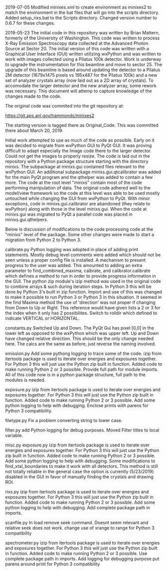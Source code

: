 2019-07-05
Modified minixes.xml to create environment as minixes2 to match the 
environment in the bat files that will go into the scripts directory.
Added setup_rixs.bat to the Scripts directory.
Changed version number to 0.6.7 for these changes.



2019-05-23
The initial code in this repository was written by Brian Mattern, formerly
of the University of Washington.  This code was written to process X-Ray 
Emission Spectroscopy data collected at the Advanced Photon Source at 
Sector 20.  The initial version of this code was written with a Graphical
User Interface (GUI) written utilizing wxPython and was written to work
with images collected using a Pilatus 100k detector.
Work is underway to upgrade the instrumentation for this beamline and move
to sector 25.  The upgrade of this beamline is based around updating the 
detector to a Pilatus 2M detector (1679x1475 pixels vs 195x487 for the
Pilatus 100k) and a new set of analyzer crystals array (now laid out as a 
2D array of crystals).
To accomodate the larger detector and the new analyzer array, some rework 
was necessary.  This document will attemp to capture knowledge of the 
changes made to the code.

The original code was commited into the git repository at:

https://git.aps.anl.gov/hammonds/minixes2

The starting version is tagged there as Original_Code.  This was committed 
there about March 20, 2019.  

Initial work attempted to use as much of the code as possible.  Early on 
it was decided to migrate from wxPython GUI to PyQt GUI.  It was proving 
difficult to adapt especially the Image code there to the larger detector.
Could not get the images to properly resize.  The code is laid out in the 
repository with a Python package structure starting with the directory 
minixs.  The subpackage at minixs.gui contained files relevant to the 
wxPython GUI.  An additional subpackage minixs.gui.qtcalibrator was added 
for the main PyQt program and the qthelper was added to contain a few more.
The code at the root level "minixs" contain most of the code performing
manipulation of data.  The original code adhered well to the model/view 
framework so the code at this level was able to be used mostly untouched 
while changing the GUI from wxPython to PyQt.  With minor exceptions, code 
in minixs.gui.calibrator are abandoned (they relate to wxPython) along with 
those in the level minixs.gui.  When the code at minixs.gui was migrated to 
PyQt a parallel code was placed in minixs.gui.qthelpers.  

Below is discussion of modifications to the code processing code at the 
"minixs" level of the package.
Some other changes were made to start a migration from Python 2 to Python
3.

calibrate.py
Python logging was adopted in place of adding print statements.  Mostly 
debug level comments were added which should not be seen unless a proper 
config file is installed.
A mechanism to present progress to the user was added.  This amounted to 
adding an extra parameter to find_combined_maxima, calbrate, and 
calibrator.calibrate which defines a method to run in order to provide 
progress information in the GUI.
The python zip module's izip method was used in the original code to 
combine arrays & such during iteration steps.  In Python 3 this will be 
done by Python 3's built in zip function.  Import and use of this was changed
to make it possible to run Python 3 or Python 3 in this situation.
It seemed in the find Maxima method the use of 'direction' was not proper
if changing from Down to Up or Right.  This reference would have given 
lists a 2 or 3 for the index when it only has 2 possibilites.  Switch to 
rolldir which defined to indicate VERTICAL or HORIZONTAL.

constants.py
Switched Up and Down.  The PyQt Gui has pixel [0,0]  in the lower left 
as opposed to the wxPython which was upper left.  Up and Down have changed 
relative direction.  This should be the only change needed here.  The
calcs are the same as before, just reverse the naming involved.

emission.py
Add some pythong logging to trace some of the code.
izip from itertools package is used to iterate over energies and exposures 
together.  For Python 3 this will just use the Python zip built in
function.  Added code to make running Python 2 or 3 possible.
Provide full path for module imports.  All of this code now is in a 
python package structure, full path to the modules is needed.

exposure.py
izip from itertools package is used to iterate over energies and exposures 
together.  For Python 3 this will just use the Python zip built in
function.  Added code to make running Python 2 or 3 possible.
Add some python logging to help with debugging.
Enclose prints with parens for Python 3 compatibility.

filetype.py
Fix a problem converting string to lower case.

filter.py
add Python logging for debug purposes.
Moved Filter titles to local variable.

misc.py
exposure.py
izip from itertools package is used to iterate over energies and exposures 
together.  For Python 3 this will just use the Python zip built in
function.  Added code to make running Python 2 or 3 possible.
Add some python logging to help with debugging.
Some modifications to find_xtal_boundaries to make it work with all 
detectors.  This method is still not totally reliable in the general case
the option is currently (5/23/2019) disabled in the GUI in favor of 
manually finding the crystals and drawing ROI.

rixs.py
izip from itertools package is used to iterate over energies and exposures 
together.  For Python 3 this will just use the Python zip built in
function.  Added code to make running Python 2 or 3 possible.
Add some python logging to help with debugging.
Add complete package path in imports.

scanfile.py
In load remove seek command.  Doesnt seem relevant and relative seek does
not work.
change use of xrange to range for Python 3 compatibility

spectrometer.py
izip from itertools package is used to iterate over energies and exposures 
together.  For Python 3 this will just use the Python zip built in
function.  Added code to make running Python 2 or 3 possible.
Use complete package path in imports.
Add logging for debugging purpose
put parens around print for Python 3 compatibility


